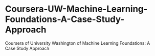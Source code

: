 # Coursera-UW-Machine-Learning-Foundations-A-Case-Study-Approach
Coursera of University Washington of Machine Learning Foundations: A Case Study Approach
